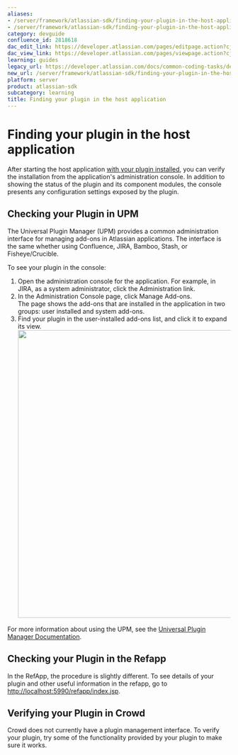 ```yaml
---
aliases:
- /server/framework/atlassian-sdk/finding-your-plugin-in-the-host-application-2818618.html
- /server/framework/atlassian-sdk/finding-your-plugin-in-the-host-application-2818618.md
category: devguide
confluence_id: 2818618
dac_edit_link: https://developer.atlassian.com/pages/editpage.action?cjm=wozere&pageId=2818618
dac_view_link: https://developer.atlassian.com/pages/viewpage.action?cjm=wozere&pageId=2818618
learning: guides
legacy_url: https://developer.atlassian.com/docs/common-coding-tasks/development-cycle/finding-your-plugin-in-the-host-application
new_url: /server/framework/atlassian-sdk/finding-your-plugin-in-the-host-application
platform: server
product: atlassian-sdk
subcategory: learning
title: Finding your plugin in the host application
---
```

# Finding your plugin in the host application

After starting the host application [with your plugin installed](/server/framework/atlassian-sdk/start-a-host-application-with-a-plugin-installed), you can verify the installation from the application's administration console. In addition to showing the status of the plugin and its component modules, the console presents any configuration settings exposed by the plugin.

## Checking your Plugin in UPM

The Universal Plugin Manager (UPM) provides a common administration interface for managing add-ons in Atlassian applications. The interface is the same whether using Confluence, JIRA, Bamboo, Stash, or Fisheye/Crucible. 

To see your plugin in the console:

1.  Open the administration console for the application. For example, in JIRA, as a system administrator, click the Administration link.
2.  In the Administration Console page, click Manage Add-ons.  
    The page shows the add-ons that are installed in the application in two groups: user installed and system add-ons.
3.  Find your plugin in the user-installed add-ons list, and click it to expand its view.  
    <img src="/server/framework/atlassian-sdk/images/customaddonview.png" width="650" />

For more information about using the UPM, see the <a href="https://confluence.atlassian.com/display/UPM/Universal+Plugin+Manager+Documentation" class="external-link">Universal Plugin Manager Documentation</a>.

## Checking your Plugin in the Refapp

In the RefApp, the procedure is slightly different. To see details of your plugin and other useful information in the refapp, go to <a href="http://localhost:5990/refapp/index.jsp" class="uri external-link">http://localhost:5990/refapp/index.jsp</a>.

## Verifying your Plugin in Crowd

Crowd does not currently have a plugin management interface. To verify your plugin, try some of the functionality provided by your plugin to make sure it works.




































































































































































































































